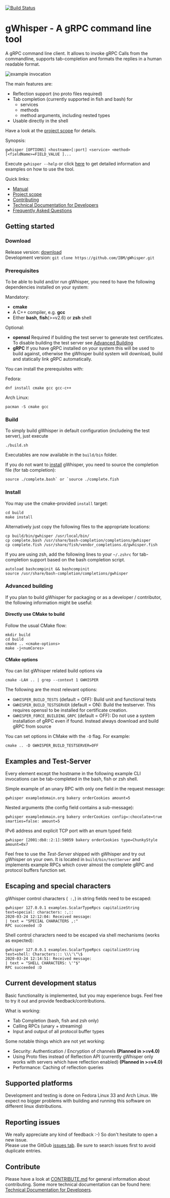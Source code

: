 [![Build Status](https://travis-ci.org/IBM/gWhisper.svg?branch=master)](https://travis-ci.org/IBM/gWhisper)
# gWhisper - A gRPC command line tool
A gRPC command line client.
It allows to invoke gRPC Calls from the commandline, supports tab-completion
and formats the replies in a human readable format.

![example invocation](doc/exampleHello.gif)

The main features are:

- Reflection support (no proto files required)
- Tab completion (currently supported in fish and bash) for
    - services
    - methods
    - method arguments, including nested types
- Usable directly in the shell

Have a look at the [project scope](doc/PROJECT_SCOPE.md) for details.

Synopsis:

    gwhisper [OPTIONS] <hostname>[:port] <service> <method> [<fieldName>=FIELD_VALUE ]...

Execute `gwhisper --help` or click [here](doc/Usage.txt) to get detailed information and examples on how to use the tool.

Quick links:
- [Manual](doc/Usage.txt)
- [Project scope](doc/PROJECT_SCOPE.md)
- [Contributing](CONTRIBUTING.md)
- [Technical Documentation for Developers](doc/Developer.md)
- [Frequently Asked Questions](doc/FAQ.md)

## Getting started

### Download

Release version: [download](https://github.com/IBM/gWhisper/releases/latest)  
Development version: `git clone https://github.com/IBM/gWhisper.git`

### Prerequisites

To be able to build and/or run gWhisper, you need to have the following dependencies installed on your system:

Mandatory:

- __cmake__
- A C++ compiler, e.g. __gcc__
- Either __bash__, __fish__(>=v2.6) or __zsh__ shell

Optional:

- __openssl__ Required if building the test server to generate test certificates. To disable building the test server see [Advanced Building](#advanced-building)
- __gRPC__ If you have gRPC installed on your system this will be used to build against,
otherwise the gWhisper build system will download, build and statically link
gRPC automatically.

You can install the prerequisites with:

Fedora:

    dnf install cmake gcc gcc-c++

Arch Linux:

    pacman -S cmake gcc

### Build
To simply build gWhisper in default configuration (includeing the test server),
just execute

    ./build.sh

Executables are now available in the `build/bin` folder.


If you do not want to [install](#Install) gWhisper, you need to source the
completion file (for tab completion):  

    source ./complete.bash` or `source ./complete.fish

### Install

You may use the cmake-provided `install` target:

    cd build
    make install

Alternatively just copy the following files to the appropriate locations:

    cp build/bin/gwhisper /usr/local/bin/
    cp complete.bash /usr/share/bash-completion/completions/gwhisper
    cp complete.fish /usr/share/fish/vendor_completions.d/gwhisper.fish

If you are using zsh, add the following lines to your `~/.zshrc` for tab-completion support based on the bash completion script.

    autoload bashcompinit && bashcompinit
    source /usr/share/bash-completion/completions/gwhisper

### Advanced building

If you plan to build gWhisper for packaging or as a developer / contributor, the
following information might be useful:

#### Directly use CMake to build

Follow the usual CMake flow:

    mkdir build
    cd build
    cmake .. <cmake-options>
    make -j<numCores>

#### CMake options
You can list gWhisper related build options via

    cmake -LAH .. | grep --context 1 GWHISPER

The following are the most relevant options:

- `GWHISPER_BUILD_TESTS` (default = OFF): Build unit and functional tests
- `GWHISPER_BUILD_TESTSERVER` (default = ON): Build the testserver. This requires openssl to be installed for certificate creation.
- `GWHISPER_FORCE_BUILDING_GRPC` (default = OFF): Do not use a system installation of gRPC even if found. Instead always download and build gRPC from source

You can set options in CMake with the `-D` flag. For example:

    cmake .. -D GWHISPER_BUILD_TESTSERVER=OFF

## Examples and Test-Server
Every element except the hostname in the following example CLI invocations can be tab-completed in the bash, fish or zsh shell.


Simple example of an unary RPC with only one field in the request message:

    gwhisper exampledomain.org bakery orderCookies amount=5

Nested arguments (the config field contains a sub-message):

    gwhisper exampledomain.org bakery orderCookies config=:chocolate=true smarties=false: amount=5

IPv6 address and explicit TCP port with an enum typed field:

    gwhisper [2001:db8::2:1]:50059 bakery orderCookies type=ChunkyStyle amount=0x7

Feel free to use the _Test-Server_ shipped with gWhisper and try out gWhisper on your own.
It is located in `build/bin/testServer` and implements example RPCs which cover almost the
complete gRPC and protocol buffers function set.

## Escaping and special characters
gWhisper control characters (` :,`) in string fields need to be escaped:

    gwhisper 127.0.0.1 examples.ScalarTypeRpcs capitalizeString text=special: characters: :,::
    2020-03-24 12:12:04: Received message:
    | text = "SPECIAL CHARACTERS ,:"
    RPC succeeded :D

Shell control characters need to be escaped via shell mechanisms (works as expected):

    gwhisper 127.0.0.1 examples.ScalarTypeRpcs capitalizeString text=shell: Characters::: \\\'\"\$
    2020-03-24 12:14:51: Received message:
    | text = "SHELL CHARACTERS: \'"$"
    RPC succeeded :D


## Current development status

Basic functionality is implemented, but you may experience bugs.
Feel free to try it out and provide feedback/contributions.

What is working:

- Tab Completion (bash, fish and zsh only)
- Calling RPCs (unary + streaming)
- Input and output of all protocol buffer types

Some notable things which are not yet working:

- Security: Authentication / Encryption of channels __(Planned in >=v4.0)__
- Using Proto files instead of Reflection API (currently gWhisper only works with servers which have reflection enabled) __(Planned in >=v4.0)__
- Performance: Caching of reflection queries

## Supported platforms

Development and testing is done on Fedora Linux 33 and Arch Linux.
We expect no bigger problems with building and running this software on different linux distributions.

## Reporting issues

We really appreciate any kind of feedback :-) So don't hesitate to open a new issue.  
Please use the GitGub [issues tab](https://github.com/ibm/gWhisper/issues).
Be sure to search issues first to avoid duplicate entries.

## Contribute

Please have a look at [CONTRIBUTE.md](CONTRIBUTING.md) for general information about contributing. 
Some more technical documentation can be found here: [Technical Documentation for Developers](doc/Developer.md).
